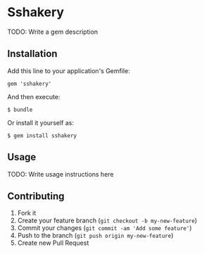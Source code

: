 # Sshakery

TODO: Write a gem description

## Installation

Add this line to your application's Gemfile:

    gem 'sshakery'

And then execute:

    $ bundle

Or install it yourself as:

    $ gem install sshakery

## Usage

TODO: Write usage instructions here

## Contributing

1. Fork it
2. Create your feature branch (`git checkout -b my-new-feature`)
3. Commit your changes (`git commit -am 'Add some feature'`)
4. Push to the branch (`git push origin my-new-feature`)
5. Create new Pull Request
